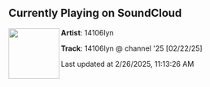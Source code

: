 ## Currently Playing on SoundCloud

[<img align="left" width="100" src="https://i1.sndcdn.com/artworks-Cbo7IWry5BOnSXqA-QJy8pg-t500x500.jpg">](https://soundcloud.com/14106lyn/c25)

**Artist**: 14106lyn 

**Track**: 14106lyn @ channel '25 [02/22/25]

Last updated at 2/26/2025, 11:13:26 AM
